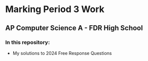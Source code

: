 # Marking Period 3 Work
## AP Computer Science A - FDR High School

### In this repository:
- My solutions to 2024 Free Response Questions
